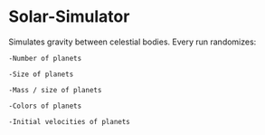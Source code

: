 # Solar-Simulator

Simulates gravity between celestial bodies. Every run randomizes:

    -Number of planets
  
    -Size of planets
  
    -Mass / size of planets
  
    -Colors of planets
  
    -Initial velocities of planets

